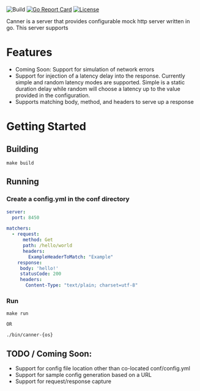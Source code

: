 ![Build](https://github.com/bobmaertz/canner/actions/workflows/test.yml/badge.svg)
[![Go Report Card](https://goreportcard.com/badge/github.com/bobmaertz/canner)](https://goreportcard.com/report/github.com/bobmaertz/canner)
[![License](https://img.shields.io/badge/license-MIT-blue.svg)](https://github.com/bobmaertz/canner/blob/master/LICENSE.md)


Canner is a server that provides configurable mock http server written in go. This server supports 


# Features
 - Coming Soon: Support for simulation of network errors
 - Support for injection of a latency delay into the response. Currently simple and random latency modes are supported. Simple is a static duration delay while random will choose a latency up to the value provided in the configuration. 
 - Supports matching body, method, and headers to serve up a response 

# Getting Started
## Building 
```shell
make build 
```

## Running 

### Create a config.yml in the conf directory 
```yaml
server:
  port: 8450

matchers:
  - request:
      method: Get 
      path: /hello/world
      headers:
        ExampleHeaderToMatch: "Example"
    response:
     body: 'hello!'
     statusCode: 200
     headers:
       Content-Type: "text/plain; charset=utf-8"
```


### Run
```shell 
make run  
 
OR 

./bin/canner-{os} 
```


## TODO / Coming Soon: 
- Support for config file location other than co-located conf/config.yml 
- Support for sample config generation based on a URL
- Support for request/response capture 
